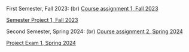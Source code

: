 First Semester, Fall 2023: (br)
[Course assignment 1, Fall 2023](https://gydalo.github.io/GydaMain/CA/)

[Semester Project 1, Fall 2023](https://gydalo.github.io/GydaMain/SP1/index.html)


Second Semester, Spring 2024: (br)
[Course assignment 2, Spring 2024](https://gydalo.github.io/GydaMain/CA-JS1/)

[Project Exam 1, Spring 2024](https://norofffeu.github.io/FED1-PE1-gydalo/index.html)
